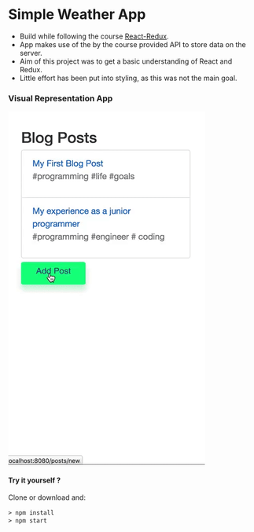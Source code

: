 # Simple Weather App
- Build while following the course [React-Redux](https://www.udemy.com/react-redux/).
- App makes use of the by the course provided API to store data on the server.
- Aim of this project was to get a basic understanding of React and Redux.
- Little effort has been put into styling, as this was not the main goal.

### Visual Representation App
![weather-app](./blog-app.gif)
#### Try it yourself ?
Clone or download and:
```
> npm install
> npm start
```
